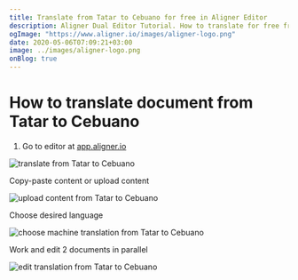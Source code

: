 ```yaml
---
title: Translate from Tatar to Cebuano for free in Aligner Editor
description: Aligner Dual Editor Tutorial. How to translate for free from Tatar to Cebuano. Aligner is multilingual document management platform. 
ogImage: "https://www.aligner.io/images/aligner-logo.png"
date: 2020-05-06T07:09:21+03:00
image: ../images/aligner-logo.png
onBlog: true
---
```


# How to translate document from Tatar to Cebuano

1. Go to editor at [app.aligner.io](https://app.aligner.io "Aligner App web page")

![translate from Tatar to Cebuano](../aligner-blank-editor.png "translate from Tatar to Cebuano")

Copy-paste content or upload content

![upload content from Tatar to Cebuano](../aligner-uploaded-document.png "upload content from Tatar to Cebuano")

Choose desired language

![choose machine translation from Tatar to Cebuano](../aligner-language-dropdown.png "choose machine translation from Tatar to Cebuano")

Work and edit 2 documents in parallel

![edit translation from Tatar to Cebuano](../aligner-double-sitded-editor.png "edit translation from Tatar to Cebuano")

